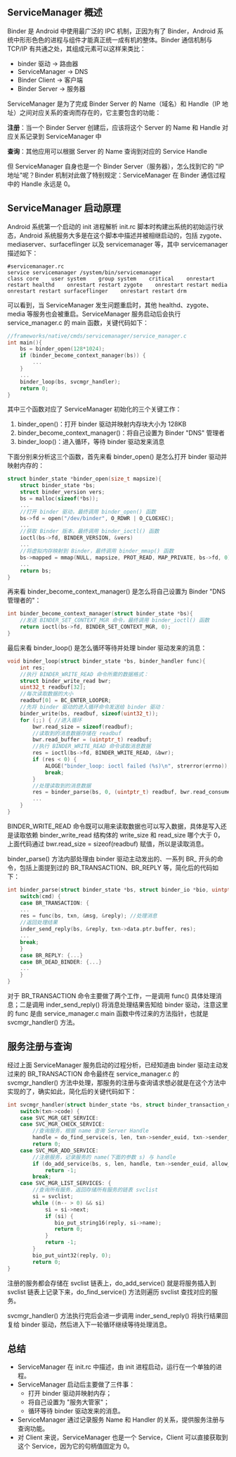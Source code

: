 ## ServiceManager 概述

Binder 是 Android 中使用最广泛的 IPC 机制，正因为有了 Binder，Android 系统中形形色色的进程与组件才能真正统一成有机的整体。Binder 通信机制与 TCP/IP 有共通之处，其组成元素可以这样来类比：

- binder 驱动 -> 路由器
- ServiceManager -> DNS
- Binder Client -> 客户端
- Binder Server -> 服务器

ServiceManager 是为了完成 Binder Server 的 Name（域名）和 Handle（IP 地址）之间对应关系的查询而存在的，它主要包含的功能：

**注册**：当一个 Binder Server 创建后，应该将这个 Server 的 Name 和 Handle 对应关系记录到 ServiceManager 中

**查询**：其他应用可以根据 Server 的 Name 查询到对应的 Service Handle

但 ServiceManager 自身也是一个 Binder Server（服务器），怎么找到它的 "IP 地址"呢？Binder 机制对此做了特别规定：ServiceManager 在 Binder 通信过程中的 Handle 永远是 0。

## ServiceManager 启动原理

Android 系统第一个启动的 init 进程解析 init.rc 脚本时构建出系统的初始运行状态，Android 系统服务大多是在这个脚本中描述并被相继启动的，包括 zygote、mediaserver、surfaceflinger 以及 servicemanager 等，其中 servicemanager 描述如下：

```
#servicemanager.rc 
service servicemanager /system/bin/servicemanager    
class core    user system    group system    critical    onrestart restart healthd    onrestart restart zygote    onrestart restart media    onrestart restart surfaceflinger    onrestart restart drm
```

可以看到，当 ServiceManager 发生问题重启时，其他 healthd、zygote、media 等服务也会被重启。ServiceManager 服务启动后会执行 service_manager.c 的 main 函数，关键代码如下：

```c
//frameworks/native/cmds/servicemanager/service_manager.c 
int main(){    
    bs = binder_open(128*1024);    
    if (binder_become_context_manager(bs)) {        
        ...    
    }    
    ...    
    binder_loop(bs, svcmgr_handler);    
    return 0; 
}
```

其中三个函数对应了 ServiceManager 初始化的三个关键工作：

1. binder_open()：打开 binder 驱动并映射内存块大小为 128KB
2. binder_become_context_manager()：将自己设置为 Binder "DNS" 管理者
3. binder_loop()：进入循环，等待 binder 驱动发来消息

下面分别来分析这三个函数，首先来看 binder_open() 是怎么打开 binder 驱动并映射内存的：

```c
struct binder_state *binder_open(size_t mapsize){    
    struct binder_state *bs;    
    struct binder_version vers;    
    bs = malloc(sizeof(*bs));    
    ...    
    //打开 binder 驱动，最终调用 binder_open() 函数    
    bs->fd = open("/dev/binder", O_RDWR | O_CLOEXEC);    
    ...    
    //获取 Binder 版本，最终调用 binder_ioctl() 函数    
    ioctl(bs->fd, BINDER_VERSION, &vers)    
    ...   
    //将虚拟内存映射到 Binder，最终调用 binder_mmap() 函数    
    bs->mapped = mmap(NULL, mapsize, PROT_READ, MAP_PRIVATE, bs->fd, 0);    
    ...    
    return bs; 
}
```

再来看 binder_become_context_manager() 是怎么将自己设置为 Binder "DNS 管理者的"：

```c
int binder_become_context_manager(struct binder_state *bs){    
    //发送 BINDER_SET_CONTEXT_MGR 命令，最终调用 binder_ioctl() 函数    
    return ioctl(bs->fd, BINDER_SET_CONTEXT_MGR, 0); 
}
```

最后来看 binder_loop() 是怎么循环等待并处理 binder 驱动发来的消息：

```c
void binder_loop(struct binder_state *bs, binder_handler func){    
    int res;    
    //执行 BINDER_WRITE_READ 命令所需的数据格式：    
    struct binder_write_read bwr;    
    uint32_t readbuf[32]; 
    //每次读取数据的大小    
    readbuf[0] = BC_ENTER_LOOPER;     
    //先将 binder 驱动的进入循环命令发送给 binder 驱动：   
    binder_write(bs, readbuf, sizeof(uint32_t));    
    for (;;) { //进入循环        
        bwr.read_size = sizeof(readbuf);        
        //读取到的消息数据存储在 readbuf        
        bwr.read_buffer = (uintptr_t) readbuf;         
        //执行 BINDER_WRITE_READ 命令读取消息数据        
        res = ioctl(bs->fd, BINDER_WRITE_READ, &bwr);        
        if (res < 0) {            
            ALOGE("binder_loop: ioctl failed (%s)\n", strerror(errno));            
            break;        
        }        
        //处理读取到的消息数据        
        res = binder_parse(bs, 0, (uintptr_t) readbuf, bwr.read_consumed, func);
        ...    
    } 
}
```

BINDER_WRITE_READ 命令既可以用来读取数据也可以写入数据，具体是写入还是读取依赖 binder_write_read 结构体的 write_size 和 read_size 哪个大于 0，上面代码通过 bwr.read_size = sizeof(readbuf) 赋值，所以是读取消息。

binder_parse() 方法内部处理由 binder 驱动主动发出的、一系列 BR_ 开头的命令，包括上面提到过的 BR_TRANSACTION、BR_REPLY 等，简化后的代码如下：

```c
int binder_parse(struct binder_state *bs, struct binder_io *bio, uintptr_t ptr, size_t size, binder_handler func) {   
    switch(cmd) {        
    case BR_TRANSACTION: {
    ...            
    res = func(bs, txn, &msg, &reply); //处理消息           
    //返回处理结果           
    inder_send_reply(bs, &reply, txn->data.ptr.buffer, res);
    ...            
    break;        
    }        
    case BR_REPLY: {...}        
    case BR_DEAD_BINDER: {...}        
    ...    
    } 
}
```

对于 BR_TRANSACTION 命令主要做了两个工作，一是调用 func() 具体处理消息；二是调用 inder_send_reply() 将消息处理结果告知给 binder 驱动，注意这里的 func 是由 service_manager.c main 函数中传过来的方法指针，也就是 svcmgr_handler() 方法。

## 服务注册与查询

经过上面 ServiceManager 服务启动的过程分析，已经知道由 binder 驱动主动发过来的 BR_TRANSACTION 命令最终在 service_manager.c 的 svcmgr_handler() 方法中处理，那服务的注册与查询请求想必就是在这个方法中实现的了，确实如此，简化后的关键代码如下：

```c
int svcmgr_handler(struct binder_state *bs, struct binder_transaction_data *txn, struct binder_io *msg,                   struct binder_io *reply){    
    switch(txn->code) {         
    case SVC_MGR_GET_SERVICE:         
    case SVC_MGR_CHECK_SERVICE:              
        //查询服务，根据 name 查询 Server Handle              
        handle = do_find_service(s, len, txn->sender_euid, txn->sender_pid);              
        return 0;         
    case SVC_MGR_ADD_SERVICE:             
        //注册服务，记录服务的 name(下面的参数 s) 与 handle             
        if (do_add_service(bs, s, len, handle, txn->sender_euid, allow_isolated, txn->sender_pid))
            return -1;             
        break;         
    case SVC_MGR_LIST_SERVICES: {             
        //查询所有服务，返回存储所有服务的链表 svclist             
        si = svclist;             
        while ((n-- > 0) && si)                 
            si = si->next;             
            if (si) {                 
               bio_put_string16(reply, si->name);                 
               return 0;             
            }             
            return -1;    
        }    
        bio_put_uint32(reply, 0);    
        return 0; 
}
```

注册的服务都会存储在 svclist 链表上，do_add_service() 就是将服务插入到 svclist 链表上记录下来，do_find_service() 方法则遍历 svclist 查找对应的服务。

svcmgr_handler() 方法执行完后会进一步调用 inder_send_reply() 将执行结果回复给 binder 驱动，然后进入下一轮循环继续等待处理消息。

## 总结

* ServiceManager 在 init.rc 中描述，由 init 进程启动，运行在一个单独的进程。
* ServiceManager 启动后主要做了三件事：
  * 打开 binder 驱动并映射内存；
  * 将自己设置为 "服务大管家"；
  * 循环等待 binder 驱动发来的消息。
* ServiceManager 通过记录服务 Name 和 Handler 的关系，提供服务注册与查询功能。
* 对 Client 来说，ServiceManager 也是一个 Service，Client 可以直接获取到这个 Service，因为它的句柄值固定为 0。
